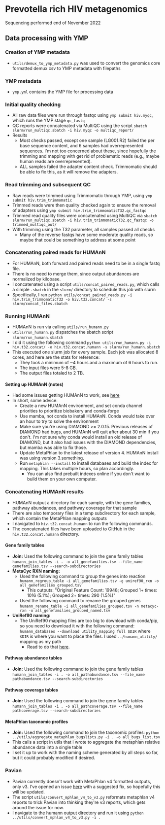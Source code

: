 # Prevotella rich HIV metagenomics

Sequencing performed end of November 2022

## Data processing with YMP
### Creation of YMP metadata
 - `utils/demux_to_ymp_metadata.py` was used to convert the genomics core formatted demux csv to YMP metadata with filepaths
### YMP metadata
 - `ymp.yml` contains the YMP file for processing data
### Initial quality checking
 - All raw data files were run through fastqc using `ymp submit hiv.myqc`, which runs the YMP stage `qc_fastq`
 - QC reports were concatenated via MultiQC using the script `sbatch slurm/run_multiqc.sbatch -i hiv.myqc -o multiqc_report/`
 - Results
   - Most checks passed, except one sample (LG001.R2) failed the per base sequence content, and 6 samples had overrepresented sequences. I'm not too concerned about these, since hopefully the trimming and mapping with get rid of problematic reads (e.g., maybe human reads are overrepresented). 
   - ALL samples failed the adapter content check. Trimmomatic should be able to fix this, as it will remove the adapters.
### Read trimming and subsequent QC
  - Raw reads were trimmed using Trimmomatic through YMP, using `ymp submit hiv.trim_trimmomatic` 
  - Trimmed reads were then quality checked again to ensure the removal of adapters using `ymp submit hiv.trim_trimmomaticT32.qc_fastqc`
  - Trimmed read quality files were concatenated using MultiQC via `sbatch slurm/run_multiqc.sbatch -i hiv.trim_trimmomaticT32.qc_fastqc -o trimmed_multiqc_out/`
  - With trimming using the T32 parameter, all samples passed all checks
    - Many of the reverse fastqs have some moderate quality reads, so maybe that could be something to address at some point

### Concatenating paired reads for HUMAnN
 - For HUMAnN, both forward and paired reads need to be in a single fastq file.
 - There is no need to merge them, since output abundances are normalized by kilobase.
 - I concatenated using a script `utils/concat_paired_reads.py`, which calls a simple `.sbatch` in the `slurm/` directory to schedule this job with slurm
 - Specifically, I ran `python utils/concat_paired_reads.py -i hiv.trim_trimmomaticT32 -o hiv.t32.concat/ -s slurm/concat_files.sbatch`

### Running HUMAnN
 - HUMAnN is run via calling `utils/run_humann.py`
 - `utils/run_humann.py` dispatches the sbatch script `slurm/run_humann.sbatch`
 - I did it using the following command `python utils/run_humann.py -i hiv.t32.concat/ -o hiv.t32.concat.humann -s slurm/run_humann.sbatch`
 - This executed one slurm job for every sample. Each job was allocated 8 cores, and here are the stats for reference: 
   - They took a minimum of ~4 hours and a maximum of 6 hours to run.
   - The input files were 5-8 GB.
   - The output files totaled to 2 TB.

#### Setting up HUMAnN (notes)
 - Had some issues getting HUMAnN to work, see [here](https://forum.biobakery.org/t/humann-conda-installation-dependency-issues/4557?u=sterrettjd)
 - In short, some advice:
   - Create a new HUMAnN environment, and set conda channel priorities to prioritize biobakery and conda-forge
   - Use mamba, not conda to install HUMAnN. Conda would take over an hour to try to solve the environment
   - Make sure you're using DIAMOND >= 2.0.15. Previous releases of DIAMOND had bugs, and HUMAnN will quit after about 30 min if you don't. I'm not sure why conda would install an old release of DIAMOND, but it also had issues with the DIAMOND dependencies, but mamba was able to fix those.
   - Update MetaPhlan to the latest release of version 4. HUMAnN install was using version 3.something.
   - Run `metaphlan --install` to install databases and build the index for mapping. This takes multiple hours, so plan accordingly.
     - You can also find prebuilt indexes online if you don't want to build them on your own computer.
   
### Concatenating HUMAnN results
- HUMAnN output a directory for each sample, with the gene families, pathway abundances, and pathway coverage for that sample
- There are also temporary files in a temp subdirectory for each sample, which contain the MetaPhlan mapping outputs
- I navigated to `hiv.t32.concat.humann` to run the following commands.
- The concatenated files have been uploaded to GitHub in the `hiv.t32.concat.humann` directory.

#### Gene family tables
- **Join:** Used the following command to join the gene family tables `humann_join_tables -i . -o all_genefamilies.tsv --file_name genefamilies.tsv --search-subdirectories`
- **MetaCyc RXN naming:**
  - Used the following command to group the genes into reaction `humann_regroup_table -i all_genefamilies.tsv -g uniref90_rxn -o all_genefamilies_grouped.tsv`
    - This outputs: "Original Feature Count: 19948; Grouped 1+ times: 1016 (5.1%); Grouped 2+ times: 290 (1.5%)"
  - Used the following command to rename the grouped genes `humann_rename_table -i all_genefamilies_grouped.tsv -n metacyc-rxn -o all_genefamilies_grouped_named.tsv`
- **UniRef90 naming:**
  - The UniRef90 mapping files are too big to download with conda/pip, so you need to download it with the following command: `humann_databases --download utility_mapping full $DIR` where `$DIR` is where you want to place the files. I used `../humann_utility/` mapping as my path
    - Read to do that [here](https://forum.biobakery.org/t/rename-table-doesnt-work-with-uniref90/813).
#### Pathway abundance tables
- **Join:** Used the following command to join the gene family tables `humann_join_tables -i . -o all_pathabundance.tsv --file_name pathabundance.tsv --search-subdirectories`

#### Pathway coverage tables
- **Join:** Used the following command to join the gene family tables `humann_join_tables -i . -o all_pathcoverage.tsv --file_name pathcoverage.tsv --search-subdirectories`

#### MetaPhlan taxonomic profiles
- **Join:** Used the following command to join the taxonomic profiles: `python ../utils/aggregate_metaphlan_bugslists.py -i . -o all_bugs_list.tsv`
- This calls a script in utils that I wrote to aggregate the metaphlan relative abundance data into a single table
- I set it up to work with the naming scheme generated by all steps so far, but it could probably modified if desired.

### Pavian
- Pavian currently doesn't work with MetaPhlan v4 formatted outputs, only v3. I've opened an issue [here](https://github.com/fbreitwieser/pavian/issues/99) with a suggested fix, so hopefully this will be updated. 
- The script `utils/convert_mphlan_v4_to_v3.py` reformats metaphlan v4 reports to trick Pavian into thinking they're v3 reports, which gets around the issue for now.
- I navigate to the humann output directory and run it using `python ../utils/convert_mphlan_v4_to_v3.py -i .`
